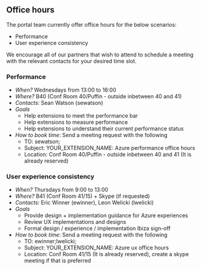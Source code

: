 ## Office hours

The portal team currently offer office hours for the below scenarios:

- Performance
- User experience consistency

We encourage all of our partners that wish to attend to schedule a meeting with the relevant contacts for your desired time slot.

### Performance

- *When?*  Wednesdays from 13:00 to 16:00
- *Where?* B40 (Conf Room 40/Puffin - outside inbetween 40 and 41)
- *Contacts:* Sean Watson (sewatson)
- *Goals*
    - Help extensions to meet the performance bar
    - Help extensions to measure performance 
    - Help extensions to understand their current performance status
- *How to book time*: Send a meeting request with the following
    - TO: sewatson;
    - Subject: YOUR_EXTENSION_NAME: Azure performance office hours
    - Location: Conf Room 40/Puffin - outside inbetween 40 and 41 (It is already reserved)


### User experience consistency

- *When?*  Thursdays from 9:00 to 13:00
- *Where?* B41 (Conf Room 41/15) + Skype (if requested)
- *Contacts:* Eric Winner (ewinner), Leon Welicki (lwelicki)
- *Goals*
    - Provide design + implementation guidance for Azure experiences
    - Review UX implementations and designs 
    - Formal design / experience / implementation Ibiza sign-off
- *How to book time*: Send a meeting request with the following
    - TO: ewinner;lwelicki;
    - Subject: YOUR_EXTENSION_NAME: Azure ux office hours
    - Location: Conf Room 41/15 (It is already reserved), create a skype meeting if that is preferred
